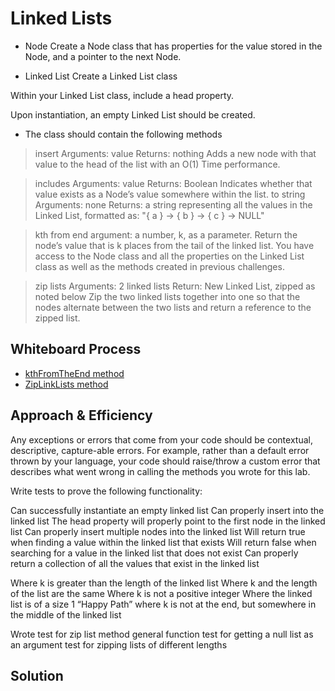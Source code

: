 # Linked Lists

- Node
Create a Node class that has properties for the value stored in the Node, and a pointer to the next Node.

- Linked List
Create a Linked List class

Within your Linked List class, include a head property.

Upon instantiation, an empty Linked List should be created.

- The class should contain the following methods
> insert
> Arguments: value
> Returns: nothing
> Adds a new node with that value to the head of the list with an O(1) Time performance.

> includes
> Arguments: value
> Returns: Boolean
> Indicates whether that value exists as a Node’s value somewhere within the list.
to string
> Arguments: none
> Returns: a string representing all the values in the Linked List, formatted as:
"{ a } -> { b } -> { c } -> NULL"

> kth from end
> argument: a number, k, as a parameter.
> Return the node’s value that is k places from the tail of the linked list.
> You have access to the Node class and all the properties on the Linked List class as well as the methods created in previous challenges.

> zip lists
> Arguments: 2 linked lists
> Return: New Linked List, zipped as noted below
> Zip the two linked lists together into one so that the nodes alternate between the two lists and return a reference to the zipped list.


## Whiteboard Process
- [kthFromTheEnd method](kthPseudoCode.png)
- [ZipLinkLists method](ZipLinkLists.png)

## Approach & Efficiency
Any exceptions or errors that come from your code should be contextual, descriptive, capture-able errors. For example, rather than a default error thrown by your language, your code should raise/throw a custom error that describes what went wrong in calling the methods you wrote for this lab.

Write tests to prove the following functionality:

Can successfully instantiate an empty linked list
Can properly insert into the linked list
The head property will properly point to the first node in the linked list
Can properly insert multiple nodes into the linked list
Will return true when finding a value within the linked list that exists
Will return false when searching for a value in the linked list that does not exist
Can properly return a collection of all the values that exist in the linked list

Where k is greater than the length of the linked list
Where k and the length of the list are the same
Where k is not a positive integer
Where the linked list is of a size 1
“Happy Path” where k is not at the end, but somewhere in the middle of the linked list

Wrote test for zip list method general function
test for getting a null list as an argument
test for zipping lists of different lengths

## Solution
<!-- Show how to run your code, and examples of it in action -->
